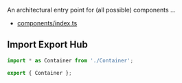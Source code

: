 An architectural entry point for (all possible) components ...

- [components/index.ts](#Import-Export-Hub "save:")

## Import Export Hub

```ts
import * as Container from './Container';

export { Container };

```

